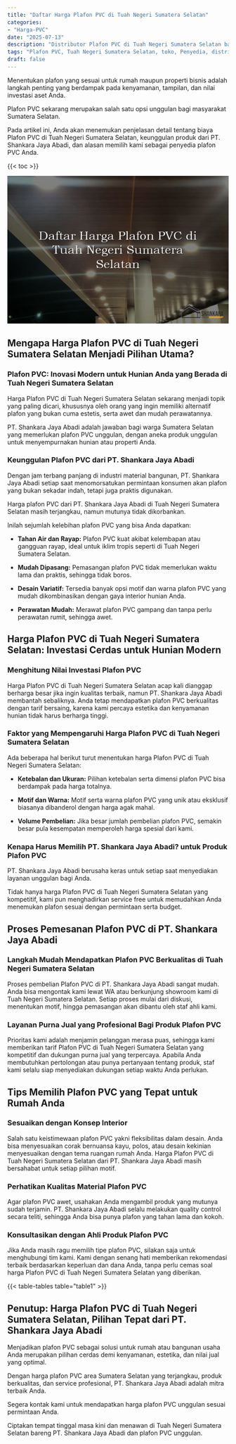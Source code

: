 ```yaml
---
title: "Daftar Harga Plafon PVC di Tuah Negeri Sumatera Selatan"
categories: 
- "Harga-PVC"
date: "2025-07-13"
description: "Distributor Plafon PVC di Tuah Negeri Sumatera Selatan bagi rumah, kantor, dan ritel. Material unggulan, variasi motif, pilihan warna modern, dengan jasa instalasi dikerjakan oleh tim berpengalaman dan kepastian resmi!|Jasa distribusi Plafon PVC di Tuah Negeri Sumatera Selatan bagi keperluan rumah, office, maupun gerai, beserta panel berkualitas dan instalasi oleh tenaga ahli profesional serta kepastian resmi.|Alternatif Plafon PVC di Tuah Negeri Sumatera Selatan yang terpercaya bagi hunian, perkantoran, serta toko, bersama material terbaik dan pemasangan ditangani oleh tim ahli dan jaminan resmi.|Penjualan Plafon PVC di Tuah Negeri Sumatera Selatan untuk tempat tinggal, office, serta toko, beserta produk unggulan dan instalasi oleh tim ahli, dilengkapi dengan jaminan resmi.}"
tags: "Plafon PVC, Tuah Negeri Sumatera Selatan, toko, Penyedia, distributor"
draft: false
---
```


Menentukan plafon yang sesuai untuk rumah maupun properti bisnis adalah langkah penting yang berdampak pada kenyamanan, tampilan, dan nilai investasi aset Anda.

Plafon PVC sekarang merupakan salah satu opsi unggulan bagi masyarakat Sumatera Selatan.

Pada artikel ini, Anda akan menemukan penjelasan detail tentang biaya Plafon PVC di Tuah Negeri Sumatera Selatan, keunggulan produk dari PT. Shankara Jaya Abadi, dan alasan memilih kami sebagai penyedia plafon PVC Anda.

{{< toc >}}

![Daftar Harga Plafon PVC di Tuah Negeri Sumatera Selatan](/images/Harga-PVC/Daftar-Harga-Plafon-PVC-di-Tuah-Negeri-Sumatera-Selatan.png)


## Mengapa Harga Plafon PVC di Tuah Negeri Sumatera Selatan Menjadi Pilihan Utama?

### Plafon PVC: Inovasi Modern untuk Hunian Anda yang Berada di Tuah Negeri Sumatera Selatan

Harga Plafon PVC di Tuah Negeri Sumatera Selatan sekarang menjadi topik yang paling dicari, khususnya oleh orang yang ingin memiliki alternatif plafon yang bukan cuma estetis, serta awet dan mudah perawatannya.

PT. Shankara Jaya Abadi adalah jawaban bagi warga Sumatera Selatan yang memerlukan plafon PVC unggulan, dengan aneka produk unggulan untuk menyempurnakan hunian atau properti Anda.

### Keunggulan Plafon PVC dari PT. Shankara Jaya Abadi

Dengan jam terbang panjang di industri material bangunan, PT. Shankara Jaya Abadi setiap saat menomorsatukan permintaan konsumen akan plafon yang bukan sekadar indah, tetapi juga praktis digunakan.

Harga plafon PVC dari PT. Shankara Jaya Abadi di Tuah Negeri Sumatera Selatan masih terjangkau, namun mutunya tidak dikorbankan.

Inilah sejumlah kelebihan plafon PVC yang bisa Anda dapatkan:

- **Tahan Air dan Rayap:** Plafon PVC kuat akibat kelembapan atau gangguan rayap, ideal untuk iklim tropis seperti di Tuah Negeri Sumatera Selatan.

- **Mudah Dipasang:** Pemasangan plafon PVC tidak memerlukan waktu lama dan praktis, sehingga tidak boros.

- **Desain Variatif:** Tersedia banyak opsi motif dan warna plafon PVC yang mudah dikombinasikan dengan gaya interior hunian Anda.

- **Perawatan Mudah:** Merawat plafon PVC gampang dan tanpa perlu perawatan rumit, sehingga awet.

## Harga Plafon PVC di Tuah Negeri Sumatera Selatan: Investasi Cerdas untuk Hunian Modern

### Menghitung Nilai Investasi Plafon PVC

Harga Plafon PVC di Tuah Negeri Sumatera Selatan acap kali dianggap berharga besar jika ingin kualitas terbaik, namun PT. Shankara Jaya Abadi membantah sebaliknya. Anda tetap mendapatkan plafon PVC berkualitas dengan tarif bersaing, karena kami percaya estetika dan kenyamanan hunian tidak harus berharga tinggi.

### Faktor yang Mempengaruhi Harga Plafon PVC di Tuah Negeri Sumatera Selatan

Ada beberapa hal berikut turut menentukan harga Plafon PVC di Tuah Negeri Sumatera Selatan:

- **Ketebalan dan Ukuran:** Pilihan ketebalan serta dimensi plafon PVC bisa berdampak pada harga totalnya.

- **Motif dan Warna:** Motif serta warna plafon PVC yang unik atau eksklusif biasanya dibanderol dengan harga agak mahal.

- **Volume Pembelian:** Jika besar jumlah pembelian plafon PVC, semakin besar pula kesempatan memperoleh harga spesial dari kami.

### Kenapa Harus Memilih PT. Shankara Jaya Abadi? untuk Produk Plafon PVC

PT. Shankara Jaya Abadi berusaha keras untuk setiap saat menyediakan layanan unggulan bagi Anda.

Tidak hanya harga Plafon PVC di Tuah Negeri Sumatera Selatan yang kompetitif, kami pun menghadirkan service free untuk memudahkan Anda menemukan plafon sesuai dengan permintaan serta budget.

## Proses Pemesanan Plafon PVC di PT. Shankara Jaya Abadi

### Langkah Mudah Mendapatkan Plafon PVC Berkualitas di Tuah Negeri Sumatera Selatan

Proses pembelian Plafon PVC di PT. Shankara Jaya Abadi sangat mudah. Anda bisa mengontak kami lewat WA atau berkunjung showroom kami di Tuah Negeri Sumatera Selatan. Setiap proses mulai dari diskusi, menentukan motif, hingga pemasangan akan dibantu oleh staf ahli kami.

### Layanan Purna Jual yang Profesional Bagi Produk Plafon PVC

Prioritas kami adalah menjamin pelanggan merasa puas, sehingga kami memberikan tarif Plafon PVC di Tuah Negeri Sumatera Selatan yang kompetitif dan dukungan purna jual yang terpercaya. Apabila Anda membutuhkan pertolongan atau punya pertanyaan tentang produk, staf kami selalu siap menyediakan dukungan setiap waktu Anda perlukan.

## Tips Memilih Plafon PVC yang Tepat untuk Rumah Anda

### Sesuaikan dengan Konsep Interior

Salah satu keistimewaan plafon PVC yakni fleksibilitas dalam desain. Anda bisa menyesuaikan corak bernuansa kayu, polos, atau desain kekinian menyesuaikan dengan tema ruangan rumah Anda. Harga Plafon PVC di Tuah Negeri Sumatera Selatan dari PT. Shankara Jaya Abadi masih bersahabat untuk setiap pilihan motif.

### Perhatikan Kualitas Material Plafon PVC

Agar plafon PVC awet, usahakan Anda mengambil produk yang mutunya sudah terjamin. PT. Shankara Jaya Abadi selalu melakukan quality control secara teliti, sehingga Anda bisa punya plafon yang tahan lama dan kokoh.

### Konsultasikan dengan Ahli Produk Plafon PVC

Jika Anda masih ragu memilih tipe plafon PVC, silakan saja untuk menghubungi tim kami. Kami dengan senang hati memberikan rekomendasi terbaik berdasarkan keperluan dan dana Anda, tanpa perlu cemas soal harga Plafon PVC di Tuah Negeri Sumatera Selatan yang diberikan.

{{< table-tables table="table1" >}}

## Penutup: Harga Plafon PVC di Tuah Negeri Sumatera Selatan, Pilihan Tepat dari PT. Shankara Jaya Abadi

Menjadikan plafon PVC sebagai solusi untuk rumah atau bangunan usaha Anda merupakan pilihan cerdas demi kenyamanan, estetika, dan nilai jual yang optimal.

Dengan harga plafon PVC area Sumatera Selatan yang terjangkau, produk berkualitas, dan service profesional, PT. Shankara Jaya Abadi adalah mitra terbaik Anda.

Segera kontak kami untuk mendapatkan harga plafon PVC unggulan sesuai permintaan Anda.

Ciptakan tempat tinggal masa kini dan menawan di Tuah Negeri Sumatera Selatan bareng PT. Shankara Jaya Abadi dan plafon PVC unggulan.